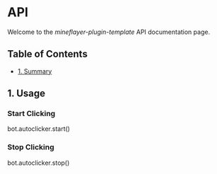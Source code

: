 # API <!-- omit in toc -->

Welcome to the *mineflayer-plugin-template* API documentation page.

## Table of Contents <!-- omit in toc -->

- [1. Summary](#1-summary)

## 1. Usage

### Start Clicking

bot.autoclicker.start()

### Stop Clicking

bot.autoclicker.stop()